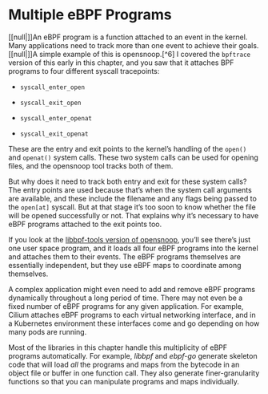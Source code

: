 # Multiple eBPF Programs

[[null|]]An eBPF program is a function attached to an event in the kernel. Many applications need to track more than one event to achieve their goals. [[null|]]A simple example of this is opensnoop.[^6] I covered the `bpftrace` version of this early in this chapter, and you saw that it attaches BPF programs to four different syscall tracepoints:

*   `syscall_enter_open`
    
*   `syscall_exit_open`
    
*   `syscall_enter_openat`
    
*   `syscall_exit_openat`
    

These are the entry and exit points to the kernel’s handling of the `open()` and `openat()` system calls. These two system calls can be used for opening files, and the opensnoop tool tracks both of them.

But why does it need to track both entry and exit for these system calls? The entry points are used because that’s when the system call arguments are available, and these include the filename and any flags being passed to the `open[at]` syscall. But at that stage it’s too soon to know whether the file will be opened successfully or not. That explains why it’s necessary to have eBPF programs attached to the exit points too.

If you look at the [libbpf-tools version of opensnoop](https://oreil.ly/IOty_), you’ll see there’s just one user space program, and it loads all four eBPF programs into the kernel and attaches them to their events. The eBPF programs themselves are essentially independent, but they use eBPF maps to coordinate among themselves.

A complex application might even need to add and remove eBPF programs dynamically throughout a long period of time. There may not even be a fixed number of eBPF programs for any given application. For example, Cilium attaches eBPF programs to each virtual networking interface, and in a Kubernetes environment these interfaces come and go depending on how many pods are running.

Most of the libraries in this chapter handle this multiplicity of eBPF programs automatically. For example, _libbpf_ and _ebpf-go_ generate skeleton code that will load _all_ the programs and maps from the bytecode in an object file or buffer in one function call. They also generate finer-granularity functions so that you can manipulate programs and maps individually.